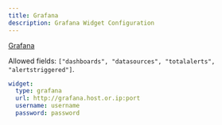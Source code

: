 ```yaml
---
title: Grafana
description: Grafana Widget Configuration
---
```


[Grafana](https://github.com/grafana/grafana)

Allowed fields: `["dashboards", "datasources", "totalalerts", "alertstriggered"]`.

```yaml
widget:
  type: grafana
  url: http://grafana.host.or.ip:port
  username: username
  password: password
```

